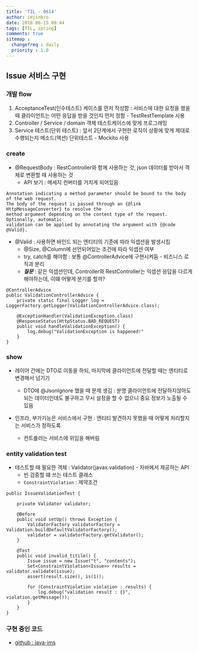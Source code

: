 ```yaml
---
title: 'TIL - 0614'
author: imjinbro
date: 2018-06-15 00:44
tags: [TIL, spring]
comments: true
sitemap :
  changefreq : daily
  priority : 1.0
---
```


## Issue 서비스 구현
### 개발 flow
1. AcceptanceTest(인수테스트) 케이스를 먼저 작성함 : 서비스에 대한 요청을 했을 때 클라이언트는 어떤 응답을 받을 것인지 먼저 정함 - TestRestTemplate 사용
2. Controller / Service / domain 객체 테스트케이스에 맞게 프로그래밍 
3. Service 테스트(단위 테스트) : 앞서 2단계에서 구현한 로직이 상황에 맞게 제대로 수행되는지 메소드(액션) 단위테스트 - Mockito 사용
  
### create
* @RequestBody : RestController와 함께 사용하는 것, json 데이터를 받아서 객체로 변환할 때 사용하는 것
  * API 보기 : 메세지 컨버터를 거치게 되어있음

~~~
Annotation indicating a method parameter should be bound to the body of the web request.
The body of the request is passed through an {@link HttpMessageConverter} to resolve the
method argument depending on the content type of the request. Optionally, automatic
validation can be applied by annotating the argument with {@code @Valid}.
~~~

* @Valid : 사용하면 바인드 되는 엔티티의 기준에 따라 익셉션을 발생시킴
  * @Size, @Column에 선언되어있는 조건에 따라 익셉션 여부
  * try, catch를 해야함 : 보통 @ControllerAdvice에 구현시켜둠 - 비즈니스 로직과 분리
  * ***질문*** : 같은 익셉션인데, Controller와 RestController는 익셉션 응답을 다르게해야하는데, 이떄 어떻게 분기를 할까?

~~~
@ControllerAdvice
public ValidationControllerAdvice {
    private static final Logger log = LoggerFactory.getLogger(ValidationControllerAdvice.class);

    @ExceptionHandler(ValidationException.class)
    @ResponseStatus(HttpStatus.BAD_REQUEST)
    public void handleValidationException() {
        log.debug("ValidationException is happened!"
    }
}
~~~

### show
* 레이어 간에는 DTO로 이동을 하되, 마지막에 클라이언트에 전달할 때는 엔티티로 변경해서 넘기기
  * DTO에 @JsonIgnore 했을 때  문제 생김 : 분명 클라이언트에 전달하지않아도 되는 데이터인데도 불구하고 무시 설정을 할 수 없으니 중요 정보가 노출될 수 있음

* 인프라, 부가기능은 서비스에서 구현 : 엔티티 발견하지 못했을 때 어떻게 처리할지는 서비스가 정하도록
  * 컨트롤러는 서비스에 위임을 해버림

### entity validation test
* 테스트할 때 필요한 객체 : Validator(javax.validation) - 자바에서 제공하는 API
  * 빈 검증할 떄 쓰는 테스트 클래스
  * ```ConstraintViolation``` : 제약조건

~~~
public IssueValidationTest {

    private Validator validator;
    
    @Before
    public void setUp() throws Exception {
        ValidatorFactory validatorFactory = Validation.buildDefaultValidatorFactory();
        validator = validatorFactory.getValidator();
    }
    
    @Test
    public void invalid_titile() {
        Issue issue = new Issue("t", "contents");
        Set<ConstraintViolation<Issue>> results = validator.validate(issue);
        assert(result.size(), is(1));
       
        for (ConstraintViolation violation : results) {
            log.debug("validation result : {}", violation.getMessage()); 
        }
    }
}

~~~

### 구현 중인 코드
* [github : java-ims](https://github.com/imjinbro/java-ims/tree/step2/src)
